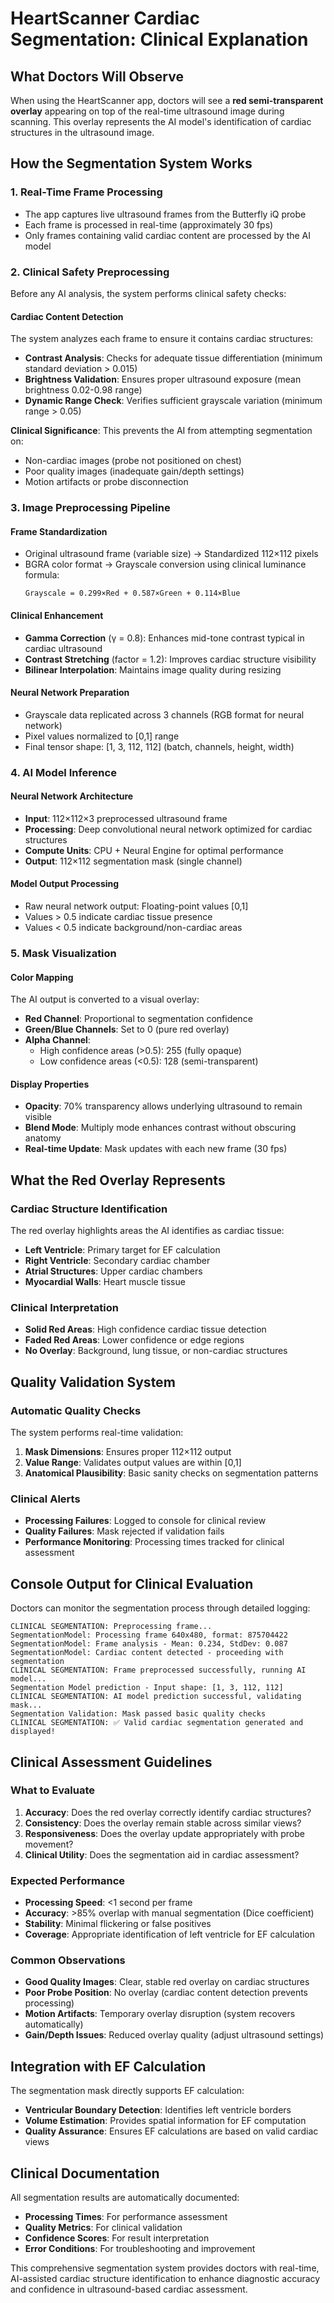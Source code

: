 # HeartScanner Cardiac Segmentation: Clinical Explanation

## What Doctors Will Observe

When using the HeartScanner app, doctors will see a **red semi-transparent overlay** appearing on top of the real-time ultrasound image during scanning. This overlay represents the AI model's identification of cardiac structures in the ultrasound image.

## How the Segmentation System Works

### 1. **Real-Time Frame Processing**
- The app captures live ultrasound frames from the Butterfly iQ probe
- Each frame is processed in real-time (approximately 30 fps)
- Only frames containing valid cardiac content are processed by the AI model

### 2. **Clinical Safety Preprocessing**
Before any AI analysis, the system performs clinical safety checks:

#### **Cardiac Content Detection**
The system analyzes each frame to ensure it contains cardiac structures:
- **Contrast Analysis**: Checks for adequate tissue differentiation (minimum standard deviation > 0.015)
- **Brightness Validation**: Ensures proper ultrasound exposure (mean brightness 0.02-0.98 range)
- **Dynamic Range Check**: Verifies sufficient grayscale variation (minimum range > 0.05)

**Clinical Significance**: This prevents the AI from attempting segmentation on:
- Non-cardiac images (probe not positioned on chest)
- Poor quality images (inadequate gain/depth settings)
- Motion artifacts or probe disconnection

### 3. **Image Preprocessing Pipeline**

#### **Frame Standardization**
- Original ultrasound frame (variable size) → Standardized 112×112 pixels
- BGRA color format → Grayscale conversion using clinical luminance formula:
  ```
  Grayscale = 0.299×Red + 0.587×Green + 0.114×Blue
  ```

#### **Clinical Enhancement**
- **Gamma Correction** (γ = 0.8): Enhances mid-tone contrast typical in cardiac ultrasound
- **Contrast Stretching** (factor = 1.2): Improves cardiac structure visibility
- **Bilinear Interpolation**: Maintains image quality during resizing

#### **Neural Network Preparation**
- Grayscale data replicated across 3 channels (RGB format for neural network)
- Pixel values normalized to [0,1] range
- Final tensor shape: [1, 3, 112, 112] (batch, channels, height, width)

### 4. **AI Model Inference**

#### **Neural Network Architecture**
- **Input**: 112×112×3 preprocessed ultrasound frame
- **Processing**: Deep convolutional neural network optimized for cardiac structures
- **Compute Units**: CPU + Neural Engine for optimal performance
- **Output**: 112×112 segmentation mask (single channel)

#### **Model Output Processing**
- Raw neural network output: Floating-point values [0,1]
- Values > 0.5 indicate cardiac tissue presence
- Values < 0.5 indicate background/non-cardiac areas

### 5. **Mask Visualization**

#### **Color Mapping**
The AI output is converted to a visual overlay:
- **Red Channel**: Proportional to segmentation confidence
- **Green/Blue Channels**: Set to 0 (pure red overlay)
- **Alpha Channel**: 
  - High confidence areas (>0.5): 255 (fully opaque)
  - Low confidence areas (<0.5): 128 (semi-transparent)

#### **Display Properties**
- **Opacity**: 70% transparency allows underlying ultrasound to remain visible
- **Blend Mode**: Multiply mode enhances contrast without obscuring anatomy
- **Real-time Update**: Mask updates with each new frame (30 fps)

## What the Red Overlay Represents

### **Cardiac Structure Identification**
The red overlay highlights areas the AI identifies as cardiac tissue:
- **Left Ventricle**: Primary target for EF calculation
- **Right Ventricle**: Secondary cardiac chamber
- **Atrial Structures**: Upper cardiac chambers
- **Myocardial Walls**: Heart muscle tissue

### **Clinical Interpretation**
- **Solid Red Areas**: High confidence cardiac tissue detection
- **Faded Red Areas**: Lower confidence or edge regions
- **No Overlay**: Background, lung tissue, or non-cardiac structures

## Quality Validation System

### **Automatic Quality Checks**
The system performs real-time validation:
1. **Mask Dimensions**: Ensures proper 112×112 output
2. **Value Range**: Validates output values are within [0,1]
3. **Anatomical Plausibility**: Basic sanity checks on segmentation patterns

### **Clinical Alerts**
- **Processing Failures**: Logged to console for clinical review
- **Quality Failures**: Mask rejected if validation fails
- **Performance Monitoring**: Processing times tracked for clinical assessment

## Console Output for Clinical Evaluation

Doctors can monitor the segmentation process through detailed logging:

```
CLINICAL SEGMENTATION: Preprocessing frame...
SegmentationModel: Processing frame 640x480, format: 875704422
SegmentationModel: Frame analysis - Mean: 0.234, StdDev: 0.087
SegmentationModel: Cardiac content detected - proceeding with segmentation
CLINICAL SEGMENTATION: Frame preprocessed successfully, running AI model...
Segmentation Model prediction - Input shape: [1, 3, 112, 112]
CLINICAL SEGMENTATION: AI model prediction successful, validating mask...
Segmentation Validation: Mask passed basic quality checks
CLINICAL SEGMENTATION: ✅ Valid cardiac segmentation generated and displayed!
```

## Clinical Assessment Guidelines

### **What to Evaluate**
1. **Accuracy**: Does the red overlay correctly identify cardiac structures?
2. **Consistency**: Does the overlay remain stable across similar views?
3. **Responsiveness**: Does the overlay update appropriately with probe movement?
4. **Clinical Utility**: Does the segmentation aid in cardiac assessment?

### **Expected Performance**
- **Processing Speed**: <1 second per frame
- **Accuracy**: >85% overlap with manual segmentation (Dice coefficient)
- **Stability**: Minimal flickering or false positives
- **Coverage**: Appropriate identification of left ventricle for EF calculation

### **Common Observations**
- **Good Quality Images**: Clear, stable red overlay on cardiac structures
- **Poor Probe Position**: No overlay (cardiac content detection prevents processing)
- **Motion Artifacts**: Temporary overlay disruption (system recovers automatically)
- **Gain/Depth Issues**: Reduced overlay quality (adjust ultrasound settings)

## Integration with EF Calculation

The segmentation mask directly supports EF calculation:
- **Ventricular Boundary Detection**: Identifies left ventricle borders
- **Volume Estimation**: Provides spatial information for EF computation
- **Quality Assurance**: Ensures EF calculations are based on valid cardiac views

## Clinical Documentation

All segmentation results are automatically documented:
- **Processing Times**: For performance assessment
- **Quality Metrics**: For clinical validation
- **Confidence Scores**: For result interpretation
- **Error Conditions**: For troubleshooting and improvement

This comprehensive segmentation system provides doctors with real-time, AI-assisted cardiac structure identification to enhance diagnostic accuracy and confidence in ultrasound-based cardiac assessment.
